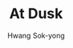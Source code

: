 ---
title: "At Dusk"
author: "Hwang Sok-yong"
isbn: "1947534661"
isbn13: "9781947534667"
rating: "5"
publisher: "Scribe US; US edition edition "
pages: "192"
publishYear: "2019"
read: "2019"
goodreads_id: "44500993"
language: "en"
---